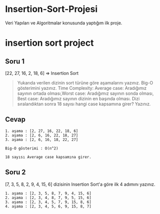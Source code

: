 # Insertion-Sort-Projesi
Veri Yapıları ve Algoritmalar konusunda yaptığım ilk proje.

# insertion sort project
## Soru 1
[22, 27, 16, 2, 18, 6] => Insertion Sort

> Yukarıda verilen dizinin sort türüne göre aşamalarını yazınız.
> Big-O gösterimini yazınız.
> Time Complexity: Average case: Aradığımız sayının ortada olması,Worst case: Aradığımız sayının sonda olması, Best case: Aradığımız sayının dizinin en başında olması.
> Dizi sıralandıktan sonra 18 sayısı hangi case kapsamına girer? Yazınız.

## Cevap
```
1. aşama : [2, 27, 16, 22, 18, 6]
2. aşama : [2, 6, 16, 22, 18, 27]
3. aşama : [2, 6, 16, 18, 22, 27]

Big-O gösterimi : O(n^2)

18 sayısı Average case kapsamına girer.
```
## Soru 2
[7, 3, 5, 8, 2, 9, 4, 15, 6] dizisinin Insertion Sort'a göre ilk 4 adımını yazınız.

```
1. aşama : [2, 3, 5, 8, 7, 9, 4, 15, 6]
2. aşama : [2, 3, 4, 8, 7, 9, 5, 15, 6]
3. aşama : [2, 3, 4, 5, 7, 9, 15, 8, 6]
4. aşama : [2, 3, 4, 5, 6, 9, 15, 8, 7]
